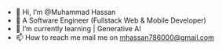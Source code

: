 - 👋 Hi, I’m @Muhammad Hassan
- 👀 A Software Engineer (Fullstack Web & Mobile Developer)
- 🌱 I’m currently learning | Generative AI
- 📫 How to reach me mail me on mhassan786000@gmail.com

<!---
MH-coder/MH-coder is a ✨ special ✨ repository because its `README.md` (this file) appears on your GitHub profile.
You can click the Preview link to take a look at your changes.
--->
